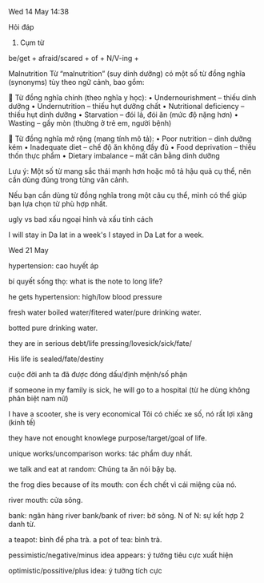 Wed 14 May 14:38

Hỏi đáp

1. Cụm từ

be/get + afraid/scared + of + N/V-ing +

Malnutrition 
Từ “malnutrition” (suy dinh dưỡng) có một số từ đồng nghĩa (synonyms) tùy theo ngữ cảnh, bao gồm:

📌 Từ đồng nghĩa chính (theo nghĩa y học):
	•	Undernourishment – thiếu dinh dưỡng
	•	Undernutrition – thiếu hụt dưỡng chất
	•	Nutritional deficiency – thiếu hụt dinh dưỡng
	•	Starvation – đói lả, đói ăn (mức độ nặng hơn)
	•	Wasting – gầy mòn (thường ở trẻ em, người bệnh)

📌 Từ đồng nghĩa mở rộng (mang tính mô tả):
	•	Poor nutrition – dinh dưỡng kém
	•	Inadequate diet – chế độ ăn không đầy đủ
	•	Food deprivation – thiếu thốn thực phẩm
	•	Dietary imbalance – mất cân bằng dinh dưỡng

Lưu ý: Một số từ mang sắc thái mạnh hơn hoặc mô tả hậu quả cụ thể, nên cần dùng đúng trong từng văn cảnh.

Nếu bạn cần dùng từ đồng nghĩa trong một câu cụ thể, mình có thể giúp bạn lựa chọn từ phù hợp nhất.


ugly vs bad
xấu ngoại hình và xấu tính cách


I will stay in Da lat in a week's
I stayed in Da Lat for a week.

Wed 21 May

hypertension: cao huyết áp

bí quyết sống thọ: what is the note to long life?

he gets hypertension: high/low blood  pressure

fresh water boiled water/fitered water/pure drinking water.

botted pure drinking water.

they are in serious debt/life pressing/lovesick/sick/fate/

His life is sealed/fate/destiny

cuộc đời anh ta đã được đóng dấu/định mệnh/số phận

if someone in my family is sick, he will go to a hospital (từ he dùng không phân biệt nam nữ)

I have a scooter, she is very economical
Tôi có chiếc xe số, nó rất lợi xăng (kinh tế)

they have not enought knowlege purpose/target/goal of life.

unique works/uncomparison works: tác phẩm duy nhất.

we talk and eat at random: Chúng ta ăn nói bậy bạ.

the frog dies because of its mouth: con ếch chết vì cái miệng của nó.

river mouth: cửa sông.

bank: ngân hàng
river bank/bank of river: bờ sông.
N of N: sự kết hợp 2 danh từ.

a teapot: bình để pha trà.
a pot of tea: bình trà.

pessimistic/negative/minus idea appears: ý tưởng tiêu cực xuất hiện

optimistic/possitive/plus idea: ý tưởng tích cực

